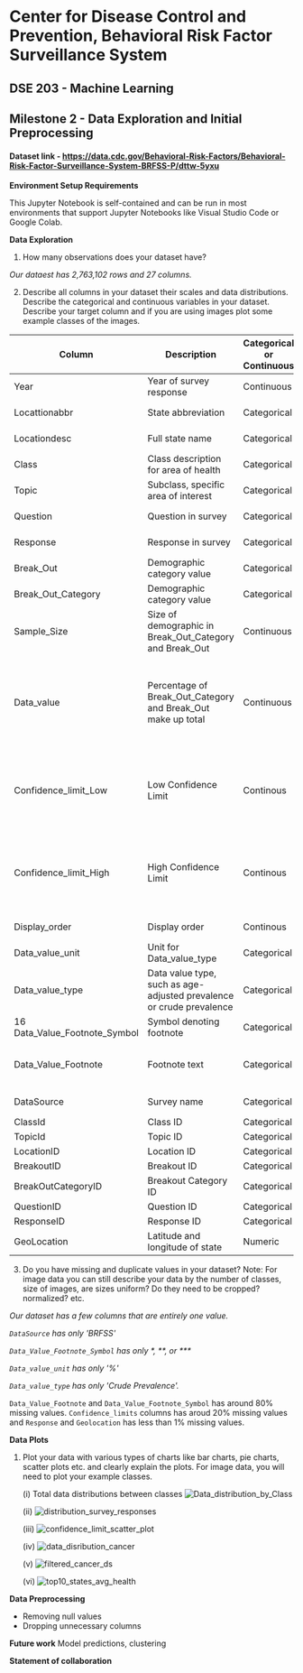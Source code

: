 # Center for Disease Control and Prevention, Behavioral Risk Factor Surveillance System
## DSE 203 - Machine Learning
## Milestone 2 - Data Exploration and Initial Preprocessing
#### Dataset link - https://data.cdc.gov/Behavioral-Risk-Factors/Behavioral-Risk-Factor-Surveillance-System-BRFSS-P/dttw-5yxu

**Environment Setup Requirements**

This Jupyter Notebook is self-contained and can be run in most environments that support Jupyter Notebooks like Visual Studio Code or Google Colab.

**Data Exploration**
1. How many observations does your dataset have?

*Our dataest has 2,763,102 rows and 27 columns.*

2. Describe all columns in your dataset their scales and data distributions. Describe the categorical and continuous variables in your dataset. Describe your target column and if you are using images plot some example classes of the images.

| Column | Description | Categorical or Continuous | Scale | Distribution |
| --- | --- | --- | --- | --- |
| Year | Year of survey response | Continuous  | 2011 - 2023 | idk distribution |
| Locattionabbr | State abbreviation | Categorical | Nominal | idk distribution |
| Locationdesc | Full state name | Categorical | Nominal | idk distribution |
| Class | Class description for area of health | Categorical | Nominal | idk distribution |
| Topic | Subclass, specific area of interest | Categorical | Nominal | idk distribution |
| Question | Question in survey | Categorical | Nominal | idk distribution |
| Response | Response in survey | Categorical | Nominal | idk distribution |
| Break_Out | Demographic category value | Categorical | Loosely ordinal | idk distribution |
| Break_Out_Category | Demographic category value | Categorical | Nominal | idk distribution |
| Sample_Size | Size of demographic in Break_Out_Category and Break_Out | Continuous | idk scale | idk distribution |
| Data_value | Percentage of Break_Out_Category and Break_Out make up total | Continuous | 0 - 100 | Mean value is 40.45% with a median of 28.6%. 50% of the data is less than 28.6 |
| Confidence_limit_Low | Low Confidence Limit | Continous | 0 - 100 | Mean value is 37.10 with a median of 23.8. 50% of data less than 68.9 |
| Confidence_limit_High | High Confidence Limit | Continous | 0 - 100 | Mean value is 43.8 with a median of  33.3. 50% of the data is less than 33.3 |
| Display_order | Display order | Continous | 1 - 4493 | idk distribution |
| Data_value_unit | Unit for Data_value_type | Categorical | Nominal | All values are '%' |
| Data_value_type | Data value type, such as age-adjusted prevalence or crude prevalence | Categorical | Nominal | All values are 'crude prevalence' |
| 16  Data_Value_Footnote_Symbol | Symbol denoting footnote | Categorical | Nominal | distribution |
| Data_Value_Footnote | Footnote text | Categorical | Nominal | Mostly 'No responses for this data cell' |
| DataSource | Survey name | Categorical | Nominal | All values are 'BRFSS' |
| ClassId | Class ID | Categorical | Nominal | distribution |
| TopicId | Topic ID | Categorical | Nominal | distribution |
| LocationID | Location ID | Categorical | Nominal | distribution |
| BreakoutID | Breakout ID | Categorical | Nominal | distribution |
| BreakOutCategoryID | Breakout Category ID | Categorical | Nominal | distribution |
| QuestionID | Question ID | Categorical | Nominal | distribution |
| ResponseID | Response ID | Categorical | Nominal | distribution |
| GeoLocation | Latitude and longitude of state | Numeric | idk scale | idk distribution |

3. Do you have missing and duplicate values in your dataset? Note: For image data you can still describe your data by the number of classes, size of images, are sizes uniform? Do they need to be cropped? normalized? etc.

*Our dataset has a few columns that are entirely one value.*

*`DataSource` has only 'BRFSS'*

*`Data_Value_Footnote_Symbol` has only \*, \*\*, or \*\*\**

*`Data_value_unit` has only '%'*

*`Data_value_type` has only 'Crude Prevalence'.*

`Data_Value_Footnote` and `Data_Value_Footnote_Symbol` has around 80% missing values. `Confidence_limits` columns has aroud 20% missing values and `Response` and   `Geolocation` has less than 1% missing values.

**Data Plots**

1. Plot your data with various types of charts like bar charts, pie charts, scatter plots etc. and clearly explain the plots. For image data, you will need to plot your example classes.
   
   (i) Total data distributions between classes
    ![Data_distribution_by_Class](visualizations/Data_distribution_by_Class.jpg)

   (ii) ![distribution_survey_responses](visualizations/distribution_survey_responses.jpg)

   (iii) ![confidence_limit_scatter_plot](visualizations/confidence_limit_scatter_plot.jpg)

   (iv) ![data_disribution_cancer](visualizations/data_disribution_cancer.jpg)

   (v) ![filtered_cancer_ds](visualizations/filtered_cancer_ds.jpg)

   (vi) ![top10_states_avg_health](visualizations/top10_states_avg_health.jpg)


**Data Preprocessing**
- Removing null values
- Dropping unnecessary columns
  
**Future work**
Model predictions, clustering

**Statement of collaboration**




